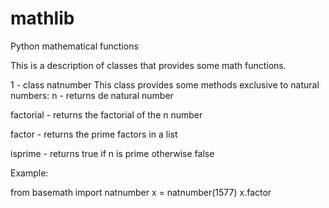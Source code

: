 # mathlib
Python mathematical functions

This is a description of classes that provides some math functions.

1 - class natnumber
This class provides some methods exclusive to natural numbers:
n - returns de natural number

factorial - returns the factorial of the n number

factor - returns the prime factors in a list

isprime - returns true if n is prime otherwise false

Example:

from basemath import natnumber
x = natnumber(1577)
x.factor

